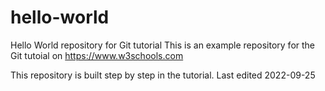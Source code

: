 # hello-world
Hello World repository for Git tutorial
This is an example repository for the Git tutoial on https://www.w3schools.com
 
This repository is built step by step in the tutorial.
Last edited 2022-09-25
